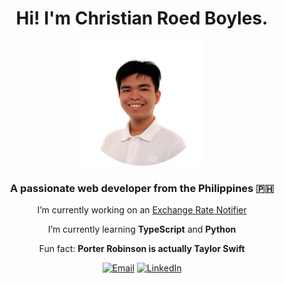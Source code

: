 <h1 align="center">
   Hi! I'm Christian Roed Boyles.
</h1>

<div align="center">
  <img src="/assets/formal-picture-transparent.png" alt="Formal Picture" width="200" height="200">
</div>

<h3 align="center">A passionate web developer from the Philippines 🇵🇭</h3>

<div align="center">

  I’m currently working on an [Exchange Rate Notifier](https://github.com/rockyroed/exchange-rate-notifier)

  I’m currently learning **TypeScript** and **Python**

  Fun fact: **Porter Robinson is actually Taylor Swift**
</div>

<div align="center">
  
  [![Email](https://img.shields.io/badge/ProtonMail-333333?style=for-the-badge&logo=protonmail&logoColor=6d4aff)](mailto:christianroedpboyles@protonmail.com) [![LinkedIn](https://img.shields.io/badge/LinkedIn-0077B5?style=for-the-badge&logo=linkedin&logoColor=white)](https://www.linkedin.com/in/christian-roed-boyles/)

</div>
